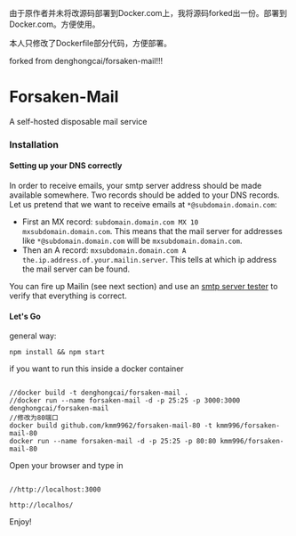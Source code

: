 由于原作者并未将改源码部署到Docker.com上，我将源码forked出一份。部署到Docker.com。方便使用。


本人只修改了Dockerfile部分代码，方便部署。

forked from denghongcai/forsaken-mail!!!




Forsaken-Mail
==============
A self-hosted disposable mail service

### Installation

#### Setting up your DNS correctly

In order to receive emails, your smtp server address should be made available somewhere. Two records should be added to your DNS records. Let us pretend that we want to receive emails at ```*@subdomain.domain.com```:
* First an MX record: ```subdomain.domain.com MX 10 mxsubdomain.domain.com```. This means that the mail server for addresses like ```*@subdomain.domain.com``` will be ```mxsubdomain.domain.com```.
* Then an A record: ```mxsubdomain.domain.com A the.ip.address.of.your.mailin.server```. This tells at which ip address the mail server can be found.

You can fire up Mailin (see next section) and use an [smtp server tester](http://mxtoolbox.com/diagnostic.aspx) to verify that everything is correct.

#### Let's Go
general way:
```
npm install && npm start
```
if you want to run this inside a docker container
```

//docker build -t denghongcai/forsaken-mail .
//docker run --name forsaken-mail -d -p 25:25 -p 3000:3000 denghongcai/forsaken-mail
//修改为80端口
docker build github.com/kmm9962/forsaken-mail-80 -t kmm996/forsaken-mail-80
docker run --name forsaken-mail -d -p 25:25 -p 80:80 kmm996/forsaken-mail-80
```
Open your browser and type in
```

//http://localhost:3000

http://localhos/
```

Enjoy!
